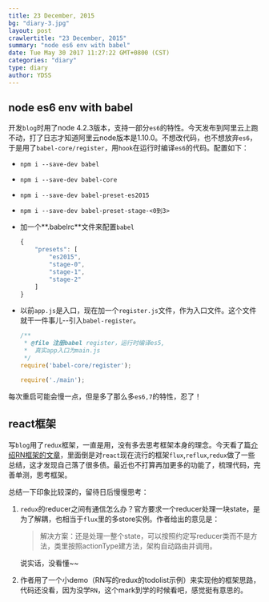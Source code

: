 ```yaml
---
title: 23 December, 2015
bg: "diary-3.jpg"
layout: post
crawlertitle: "23 December, 2015"
summary: "node es6 env with babel"
date: Tue May 30 2017 11:27:22 GMT+0800 (CST)
categories: "diary"
type: diary
author: YDSS
---
```


## node es6 env with babel
开发`blog`时用了node 4.2.3版本，支持一部分`es6`的特性。今天发布到阿里云上跑不动，打了日志才知道阿里云node版本是1.10.0。不想改代码，也不想放弃`es6`，于是用了`babel-core/register`，用`hook`在运行时编译`es6`的代码。配置如下：

- `npm i --save-dev babel`
- `npm i --save-dev babel-core`
- `npm i --save-dev babel-preset-es2015`
- `npm i --save-dev babel-preset-stage-<0到3>`
- 加一个**.babelrc**文件来配置`babel`

	```js
	{
	    "presets": [
	        "es2015",
	        "stage-0",
	        "stage-1",
	        "stage-2"
	    ]
	}

	```
- 以前`app.js`是入口，现在加一个`register.js`文件，作为入口文件。这个文件就干一件事儿--引入`babel-register`。

	```js
	/**
	 * @file 注册babel register，运行时编译es5,
	 *  真实app入口为main.js
	 */
	require('babel-core/register');
	
	require('./main');

	```
每次重启可能会慢一点，但是多了那么多`es6,7`的特性，忍了！

## react框架
写`blog`用了`redux`框架，一直是用，没有多去思考框架本身的理念。今天看了篇[介绍RN框架的文章](http://segmentfault.com/a/1190000004161358#articleHeader10)，里面倒是对`react`现在流行的框架`flux`,`reflux`,`redux`做了一些总结，这才发现自己落了很多债。最近也不打算再加更多的功能了，梳理代码，完善单测，思考框架。

总结一下印象比较深的，留待日后慢慢思考：

1. `redux`的reducer之间有通信怎么办？官方要求一个reducer处理一块state，是为了解耦，也相当于`flux`里的多store实例。作者给出的意见是：

	> 解决方案：还是处理一整个state，可以按照约定写reducer类而不是方法，类里按照actionType建方法，架构自动路由并调用。
	
	说实话，没看懂~~
	
2. 作者用了一个小demo（RN写的redux的todolist示例）来实现他的框架思路，代码还没看，因为没学`RN`，这个mark到学的时候看吧，感觉挺有意思的。
